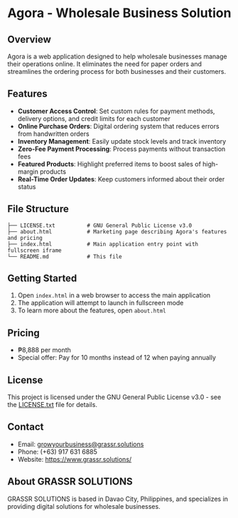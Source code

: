 # Agora - Wholesale Business Solution

## Overview
Agora is a web application designed to help wholesale businesses manage their operations online. It eliminates the need for paper orders and streamlines the ordering process for both businesses and their customers.

## Features
- **Customer Access Control**: Set custom rules for payment methods, delivery options, and credit limits for each customer
- **Online Purchase Orders**: Digital ordering system that reduces errors from handwritten orders
- **Inventory Management**: Easily update stock levels and track inventory
- **Zero-Fee Payment Processing**: Process payments without transaction fees
- **Featured Products**: Highlight preferred items to boost sales of high-margin products
- **Real-Time Order Updates**: Keep customers informed about their order status

## File Structure
```
├── LICENSE.txt          # GNU General Public License v3.0
├── about.html           # Marketing page describing Agora's features and pricing
├── index.html           # Main application entry point with fullscreen iframe
└── README.md            # This file
```

## Getting Started
1. Open `index.html` in a web browser to access the main application
2. The application will attempt to launch in fullscreen mode
3. To learn more about the features, open `about.html`

## Pricing
- ₱8,888 per month
- Special offer: Pay for 10 months instead of 12 when paying annually

## License
This project is licensed under the GNU General Public License v3.0 - see the [LICENSE.txt](LICENSE.txt) file for details.

## Contact
- Email: growyourbusiness@grassr.solutions
- Phone: (+63) 917 631 6885
- Website: https://www.grassr.solutions/

## About GRASSR SOLUTIONS
GRASSR SOLUTIONS is based in Davao City, Philippines, and specializes in providing digital solutions for wholesale businesses.
